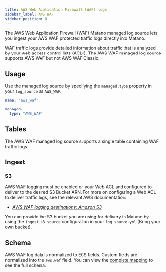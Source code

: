 ```yaml
---
title: AWS Web Application Firewall (WAF) logs
sidebar_label: AWS WAF
sidebar_position: 8
---
```


The AWS Web Application Firewall (WAF) Matano managed log source lets you ingest your AWS WAF protected traffic logs directly into Matano.

WAF traffic logs provide detailed information about traffic that is analyzed by your web access control lists (ACLs). The AWS WAF managed log source supports AWS WAF but not AWS WAF Classic.

## Usage

Use the managed log source by specifying the `managed.type` property in your `log_source` as `AWS_WAF`.

```yml
name: "aws_waf"

managed:
  type: "AWS_WAF"
```

## Tables

The AWS WAF managed log source supports a single table containing WAF traffic logs.

## Ingest

### S3

AWS WAF logging must be enabled on your Web ACL and configured to deliver to the desired S3 Bucket ARN. For more on configuring a Web ACL to deliver traffic logs, see the relevant AWS documentation:

- [*AWS WAF logging destinations: Amazon S3*](https://docs.aws.amazon.com/waf/latest/developerguide/logging-s3.html)

You can provide the S3 bucket you are using for delivery to Matano by using the `ingest.s3_source` configuration in your `log_source.yml` (Bring your own bucket).

## Schema

AWS WAF log data is normalized to ECS fields. Custom fields are normalized into the `aws.waf` field. You can view the [complete mapping][1] to see the full schema.

[1]: https://github.com/matanolabs/matano/blob/main/data/managed/log_sources/aws_waf/log_source.yml